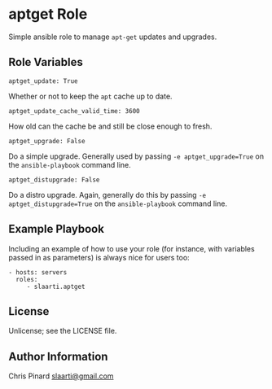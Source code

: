 # aptget Role

Simple ansible role to manage `apt-get` updates and upgrades.

Role Variables
--------------

    aptget_update: True

Whether or not to keep the `apt` cache up to date.
    
    aptget_update_cache_valid_time: 3600

How old can the cache be and still be close enough to fresh.
    
    aptget_upgrade: False

Do a simple upgrade. Generally used by passing `-e aptget_upgrade=True` on
the `ansible-playbook` command line.
    
    aptget_distupgrade: False

Do a distro upgrade. Again, generally do this by passing `-e
aptget_distupgrade=True` on the `ansible-playbook` command line.

Example Playbook
----------------

Including an example of how to use your role (for instance, with variables passed in as parameters) is always nice for users too:

    - hosts: servers
      roles:
         - slaarti.aptget

License
-------

Unlicense; see the LICENSE file.

Author Information
------------------

Chris Pinard <slaarti@gmail.com>
